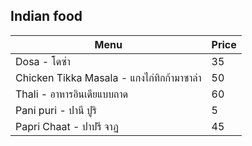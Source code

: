 ## Indian food
| Menu | Price|
| ---- | ---- |
| Dosa - โดซ่า | 35 |
| Chicken Tikka Masala - แกงไก่ทิกก้ามาซาล่า | 50 |
| Thali - อาหารอินเดียแบบถาด | 60 |
| Pani puri - ปานี ปูริ | 5 |
| Papri Chaat - ปาปรี จาฏ | 45 |


